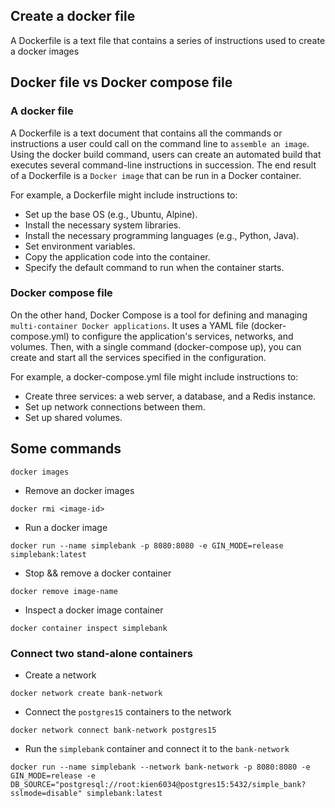 ## Create a docker file

A Dockerfile is a text file that contains a series of instructions used to create a docker images

## Docker file vs Docker compose file

### A docker file

A Dockerfile is a text document that contains all the commands or instructions a user could call on the command line to `assemble an image`. Using the docker build command, users can create an automated build that executes several command-line instructions in succession. The end result of a Dockerfile is a `Docker image` that can be run in a Docker container.

For example, a Dockerfile might include instructions to:

- Set up the base OS (e.g., Ubuntu, Alpine).
- Install the necessary system libraries.
- Install the necessary programming languages (e.g., Python, Java).
- Set environment variables.
- Copy the application code into the container.
- Specify the default command to run when the container starts.

### Docker compose file

On the other hand, Docker Compose is a tool for defining and managing `multi-container Docker applications`. It uses a YAML file (docker-compose.yml) to configure the application's services, networks, and volumes. Then, with a single command (docker-compose up), you can create and start all the services specified in the configuration.

For example, a docker-compose.yml file might include instructions to:

- Create three services: a web server, a database, and a Redis instance.
- Set up network connections between them.
- Set up shared volumes.

## Some commands

```
docker images
```

- Remove an docker images

```
docker rmi <image-id>
```

- Run a docker image

```
docker run --name simplebank -p 8080:8080 -e GIN_MODE=release simplebank:latest
```

- Stop && remove a docker container

```
docker remove image-name
```

- Inspect a docker image container

```
docker container inspect simplebank
```

### Connect two stand-alone containers

- Create a network

```
docker network create bank-network
```

- Connect the `postgres15` containers to the network

```
docker network connect bank-network postgres15
```

- Run the `simplebank` container and connect it to the `bank-network`

```
docker run --name simplebank --network bank-network -p 8080:8080 -e GIN_MODE=release -e DB_SOURCE="postgresql://root:kien6034@postgres15:5432/simple_bank?sslmode=disable" simplebank:latest
```

